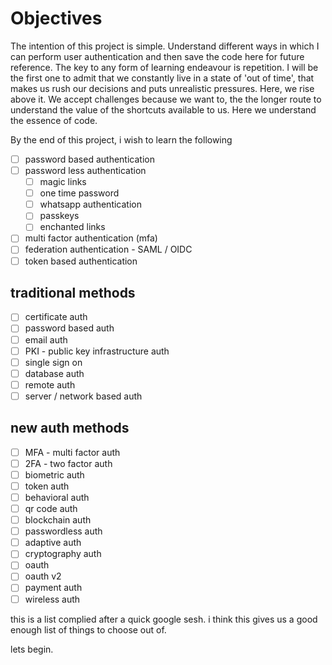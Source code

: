 # Objectives

The intention of this project is simple. Understand different ways in which I can perform user authentication and then save the code here for future reference. The key to any form of learning endeavour is repetition. I will be the first one to admit that we constantly live in a state of 'out of time', that makes us rush our decisions and puts unrealistic pressures. Here, we rise above it. We accept challenges because we want to, the the longer route to understand the value of the shortcuts available to us. Here we understand the essence of code.

By the end of this project, i wish to learn the following
- [ ] password based authentication
- [ ] password less authentication
  - [ ] magic links
  - [ ] one time password
  - [ ] whatsapp authentication
  - [ ] passkeys
  - [ ] enchanted links
- [ ] multi factor authentication (mfa)
- [ ] federation authentication - SAML / OIDC
- [ ] token based authentication

## traditional methods
- [ ] certificate auth
- [ ] password based auth
- [ ] email auth
- [ ] PKI - public key infrastructure auth
- [ ] single sign on
- [ ] database auth
- [ ] remote auth
- [ ] server / network based auth

## new auth methods
- [ ] MFA - multi factor auth
- [ ] 2FA - two factor auth
- [ ] biometric auth
- [ ] token auth
- [ ] behavioral auth
- [ ] qr code auth
- [ ] blockchain auth
- [ ] passwordless auth
- [ ] adaptive auth
- [ ] cryptography auth
- [ ] oauth
- [ ] oauth v2
- [ ] payment auth
- [ ] wireless auth

this is a list complied after a quick google sesh. i think this gives us a good enough list of things to choose out of. 

lets begin.
